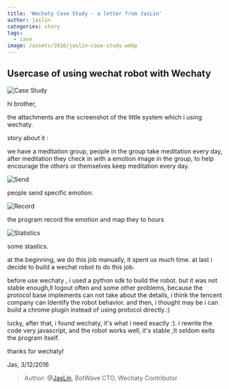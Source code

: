 ```yaml
---
title: 'Wechaty Case Study - a letter from JasLin'
author: jaslin
categories: story
tags:
  - case
image: /assets/2016/jaslin-case-study.webp
---
```


## Usercase of using wechat robot with Wechaty

![Case Study][jaslin-case]

hi brother,

the attachments are the screenshot of the little system which i using wechaty.

story about it :

we have a meditation group, people in the group take meditation every day, after meditation they check in with a emotion image in the group, to help  encourage the others or themselves keep meditation every day.

![Send][jaslin-send]

people send specific emotion.

![Record][jaslin-record]

the program record the emotion and map they to hours

![Statistics][jaslin-statistics]

some stastics.

at the beginning, we do this job manually, it spent us much time. at last i decide to build a wechat robot to do this job.

before use wechaty , i used a python sdk to build the robot. but it was not stable enough,it logout often and some other problems, because the protocol base implements can not take about the details, i think the tencent company can Identify the robot behavior. and then, i thought may be i can build a chrome plugin instead of using protocol directly.:)

lucky, after that, i found wechaty, it's what i need exactly :). i rewrite the code very javascript, and the robot works well, it's stable ,It seldom exits the program itself.

thanks for wechaty!

Jas, 3/12/2016

> Author: @[JasLin](https://github.com/jaslin/), BotWave CTO, Wechaty Contributor

[jaslin-case]: /assets/2016/jaslin-case-study.webp
[jaslin-record]: /assets/2016/jaslin-use-case-record.webp
[jaslin-send]: /assets/2016/jaslin-use-case-send.webp
[jaslin-statistics]: /assets/2016/jaslin-use-case-statistics.webp
